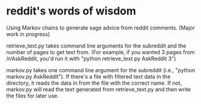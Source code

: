 # reddit's words of wisdom
Using Markov chains to generate sage advice from reddit comments. 
(Major work in progress)

retrieve_text.py takes command line arguments for the subreddit and the number of pages to get text from. (For example, if you wanted 3 pages from /r/AskReddit, you'd run it with "python retrieve_text.py AskReddit 3")

markov.py takes one command line argument for the subreddit (i.e., "python markov.py AskReddit"). If there's a file with filtered text data in the directory, it reads the data in from the file with the correct name. If not, markov.py will read the text generated from retrieve_text.py and then write the files for later use.
